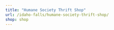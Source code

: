 ```yaml
---
title: "Humane Society Thrift Shop"
url: /idaho-falls/humane-society-thrift-shop/
shop: shop
---
```

